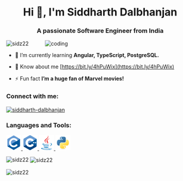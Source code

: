 <h1 align="center">Hi 👋, I'm Siddharth Dalbhanjan</h1>
<h3 align="center">A passionate Software Engineer from India</h3>

<img align="right" alt="coding" width="400" src="https://user-images.githubusercontent.com/55389276/140866485-8fb1c876-9a8f-4d6a-98dc-08c4981eaf70.gif">

<p align="left"> <img src="https://komarev.com/ghpvc/?username=sidz22&label=Profile%20views&color=0e75b6&style=flat" alt="sidz22" /> </p>

- 🌱 I’m currently learning **Angular, TypeScript, PostgreSQL.**

- 📄 Know about me [https://bit.ly/4hPuWix](https://bit.ly/4hPuWix)

- ⚡ Fun fact **I’m a huge fan of Marvel movies!**

<h3 align="left">Connect with me:</h3>
<p align="left">
<a href="https://linkedin.com/in/siddharth-dalbhanjan" target="blank"><img align="center" src="https://raw.githubusercontent.com/rahuldkjain/github-profile-readme-generator/master/src/images/icons/Social/linked-in-alt.svg" alt="siddharth-dalbhanjan" height="30" width="40" /></a>
</p>

<h3 align="left">Languages and Tools:</h3>
<p align="left"> <a href="https://www.cprogramming.com/" target="_blank" rel="noreferrer"> <img src="https://raw.githubusercontent.com/devicons/devicon/master/icons/c/c-original.svg" alt="c" width="40" height="40"/> </a> <a href="https://www.w3schools.com/cpp/" target="_blank" rel="noreferrer"> <img src="https://raw.githubusercontent.com/devicons/devicon/master/icons/cplusplus/cplusplus-original.svg" alt="cplusplus" width="40" height="40"/> </a> <a href="https://www.java.com" target="_blank" rel="noreferrer"> <img src="https://raw.githubusercontent.com/devicons/devicon/master/icons/java/java-original.svg" alt="java" width="40" height="40"/> </a> <a href="https://www.python.org" target="_blank" rel="noreferrer"> <img src="https://raw.githubusercontent.com/devicons/devicon/master/icons/python/python-original.svg" alt="python" width="40" height="40"/> </a> </p>

<p><img align="left" src="https://github-readme-stats.vercel.app/api/top-langs?username=sidz22&show_icons=true&locale=en&layout=compact" alt="sidz22" /></p>

<p>&nbsp;<img align="center" src="https://github-readme-stats.vercel.app/api?username=sidz22&show_icons=true&locale=en" alt="sidz22" /></p>

<p><img align="center" src="https://github-readme-streak-stats.herokuapp.com/?user=sidz22&" alt="sidz22" /></p>
